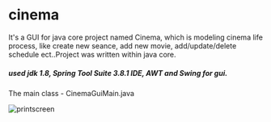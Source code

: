 # cinema
It's a GUI  for java core project named Cinema, which is modeling cinema life process, like create new seance, add new movie,
add/update/delete schedule ect..Project was written within  java core.
##### used jdk 1.8, Spring Tool Suite 3.8.1 IDE, AWT and Swing for gui. 
 The main class -  CinemaGuiMain.java
 
 ![printscreen](https://cloud.githubusercontent.com/assets/17303027/19023863/178f1a40-8901-11e6-943e-5f08c9fdb7e8.png)
